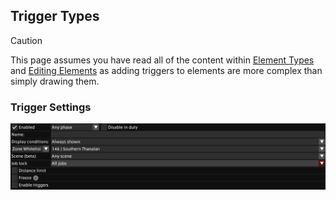 ## Trigger Types

> [!caution]
> This page assumes you have read all of the content within 
[Element Types](https://github.com/HairyTofu/Splatoon/blob/17ea0e48e4666727f8fa120c2cbf8ac4a27e12b2/Presets/ELEMENT%20TYPES.md) and 
[Editing Elements](https://github.com/HairyTofu/Splatoon/blob/3e4788a53d9193406244839c1c2d6dccb336cb44/Presets/EDITING%20ELEMENTS.md) as adding triggers to elements are more complex than simply drawing them.

### Trigger Settings
![Trigger Types](/docs/images/walkthrough/triggertypes.png)

